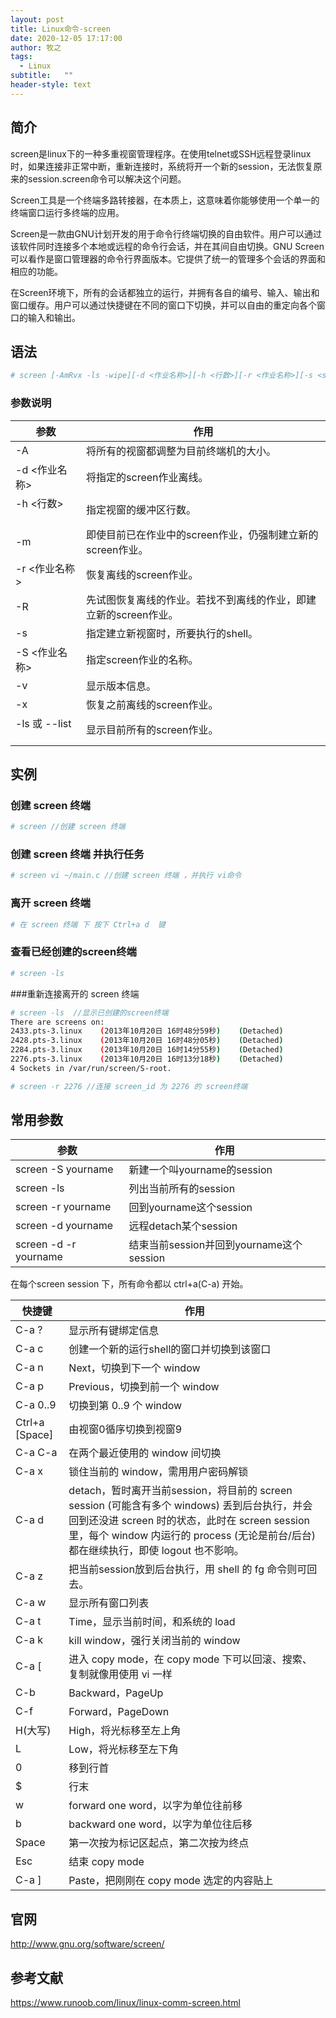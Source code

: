 ```yaml
---
layout: post
title: Linux命令-screen
date: 2020-12-05 17:17:00
author: 牧之
tags: 
  - Linux
subtitle:   ""
header-style: text
---
```



## 简介
screen是linux下的一种多重视窗管理程序。在使用telnet或SSH远程登录linux时，如果连接非正常中断，重新连接时，系统将开一个新的session，无法恢复原来的session.screen命令可以解决这个问题。

Screen工具是一个终端多路转接器，在本质上，这意味着你能够使用一个单一的终端窗口运行多终端的应用。

Screen是一款由GNU计划开发的用于命令行终端切换的自由软件。用户可以通过该软件同时连接多个本地或远程的命令行会话，并在其间自由切换。GNU Screen可以看作是窗口管理器的命令行界面版本。它提供了统一的管理多个会话的界面和相应的功能。

在Screen环境下，所有的会话都独立的运行，并拥有各自的编号、输入、输出和窗口缓存。用户可以通过快捷键在不同的窗口下切换，并可以自由的重定向各个窗口的输入和输出。


## 语法

```sh
# screen [-AmRvx -ls -wipe][-d <作业名称>][-h <行数>][-r <作业名称>][-s <shell>][-S <作业名称>]
```
### 参数说明

|参数|作用|
|---|---|
|-A|将所有的视窗都调整为目前终端机的大小。|
|-d <作业名称>|将指定的screen作业离线。|
|-h <行数> 　|指定视窗的缓冲区行数。|
|-m 　|即使目前已在作业中的screen作业，仍强制建立新的screen作业。|
|-r <作业名称> |恢复离线的screen作业。|
|-R |先试图恢复离线的作业。若找不到离线的作业，即建立新的screen作业。|
|-s <shell>|指定建立新视窗时，所要执行的shell。|
|-S <作业名称> 　|指定screen作业的名称。|
|-v 　|显示版本信息。|
|-x |恢复之前离线的screen作业。|
|-ls 或 --list 　|显示目前所有的screen作业。|

## 实例

### 创建 screen 终端

```sh
# screen //创建 screen 终端
```

### 创建 screen 终端 并执行任务

```sh
# screen vi ~/main.c //创建 screen 终端 ，并执行 vi命令
```

### 离开 screen 终端

```sh
# 在 screen 终端 下 按下 Ctrl+a d  键
```

### 查看已经创建的screen终端

```sh
# screen -ls
```

###重新连接离开的 screen 终端

```sh
# screen -ls  //显示已创建的screen终端 
There are screens on:
2433.pts-3.linux    (2013年10月20日 16时48分59秒)    (Detached)
2428.pts-3.linux    (2013年10月20日 16时48分05秒)    (Detached)
2284.pts-3.linux    (2013年10月20日 16时14分55秒)    (Detached)
2276.pts-3.linux    (2013年10月20日 16时13分18秒)    (Detached)
4 Sockets in /var/run/screen/S-root.

# screen -r 2276 //连接 screen_id 为 2276 的 screen终端
```

## 常用参数

|参数 |作用 |
|---|---|
| screen -S yourname | 新建一个叫yourname的session|
| screen -ls | 列出当前所有的session|
| screen -r yourname | 回到yourname这个session|
| screen -d yourname | 远程detach某个session|
| screen -d -r yourname | 结束当前session并回到yourname这个session|

 在每个screen session 下，所有命令都以 ctrl+a(C-a) 开始。

|快捷键|作用|
|---|---|
| C-a ? | 显示所有键绑定信息|
| C-a c | 创建一个新的运行shell的窗口并切换到该窗口|
| C-a n | Next，切换到下一个 window|
| C-a p | Previous，切换到前一个 window|
| C-a 0..9 | 切换到第 0..9 个 window|
| Ctrl+a [Space] | 由视窗0循序切换到视窗9|
| C-a C-a | 在两个最近使用的 window 间切换|
| C-a x | 锁住当前的 window，需用用户密码解锁|
| C-a d | detach，暂时离开当前session，将目前的 screen session (可能含有多个 windows) 丢到后台执行，并会回到还没进 screen 时的状态，此时在 screen session 里，每个 window 内运行的 process (无论是前台/后台)都在继续执行，即使 logout 也不影响。|
| C-a z | 把当前session放到后台执行，用 shell 的 fg 命令则可回去。|
| C-a w | 显示所有窗口列表|
| C-a t | Time，显示当前时间，和系统的 load|
| C-a k | kill window，强行关闭当前的 window|
| C-a [ | 进入 copy mode，在 copy mode 下可以回滚、搜索、复制就像用使用 vi 一样|
| C-b| Backward，PageUp|
| C-f |Forward，PageDown|
| <div>H(大写)</div> | High，将光标移至左上角|
| L |Low，将光标移至左下角|
| 0| 移到行首|
| $ |行末|
| w |forward one word，以字为单位往前移|
| b |backward one word，以字为单位往后移|
| Space |第一次按为标记区起点，第二次按为终点|
| Esc| 结束 copy mode|
| C-a ] | Paste，把刚刚在 copy mode 选定的内容贴上|

## 官网

http://www.gnu.org/software/screen/

## 参考文献

https://www.runoob.com/linux/linux-comm-screen.html